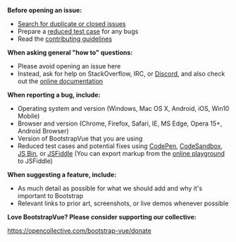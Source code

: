 <!--
  Replace the text below with a thorough description of your issue.

  Issues without a description will be closed.
-->

**Before opening an issue:**

- [Search for duplicate or closed issues](https://github.com/bootstrap-vue/bootstrap-vue/issues?utf8=%E2%9C%93&q=is%3Aissue)
- Prepare a [reduced test case](https://css-tricks.com/reduced-test-cases/) for any bugs
- Read the
  [contributing guidelines](https://github.com/bootstrap-vue/bootstrap-vue/blob/dev/CONTRIBUTING.md)

**When asking general "how to" questions:**

- Please avoid opening an issue here
- Instead, ask for help on StackOverflow, IRC, or [Discord](https://discord.gg/j2Mtcny), and also
  check out the [online documentation](https://bootstrap-vue.js.org)

**When reporting a bug, include:**

- Operating system and version (Windows, Mac OS X, Android, iOS, Win10 Mobile)
- Browser and version (Chrome, Firefox, Safari, IE, MS Edge, Opera 15+, Android Browser)
- Version of BootstrapVue that you are using
- Reduced test cases and potential fixes using [CodePen](https://codepen.io/),
  [CodeSandbox](https://codesandbox.io/), [JS Bin](https://jsbin.com/), or
  [JSFiddle](https://jsfiddle.net/) (You can export markup from the
  [online playground](https://bootstrap-vue.js.org/play) to JSFiddle)

**When suggesting a feature, include:**

- As much detail as possible for what we should add and why it's important to Bootstrap
- Relevant links to prior art, screenshots, or live demos whenever possible

**Love BootstrapVue? Please consider supporting our collective:**

https://opencollective.com/bootstrap-vue/donate
